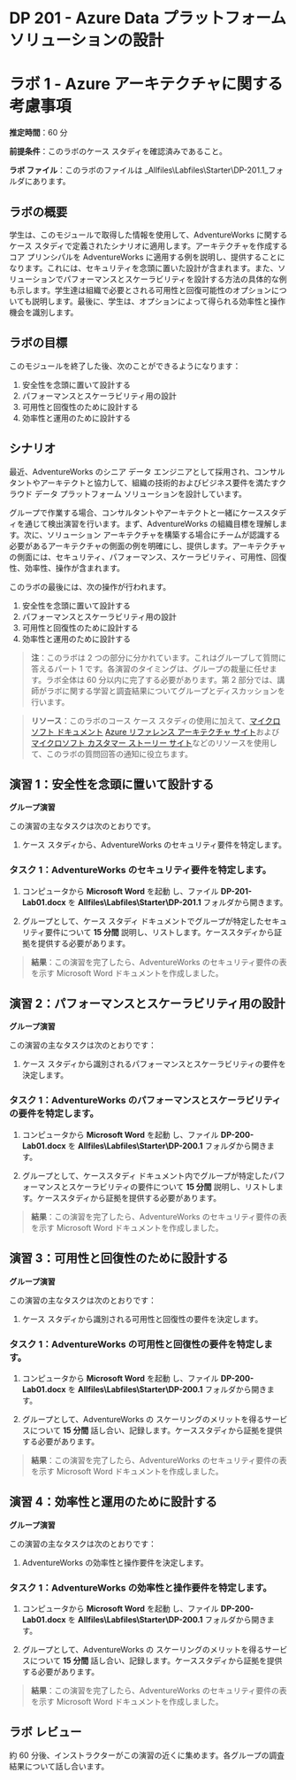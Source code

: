 ﻿---
lab:
    title: 'Azure アーキテクチャに関する考慮事項'
    module: 'モジュール 1: Azure アーキテクチャに関する考慮事項'
---

# DP 201 - Azure Data プラットフォーム ソリューションの設計
# ラボ 1 - Azure アーキテクチャに関する考慮事項

**推定時間**：60 分

**前提条件**：このラボのケース スタディを確認済みであること。

**ラボ ファイル**：このラボのファイルは _Allfiles\Labfiles\Starter\DP-201.1_フォルダにあります。

## ラボの概要

学生は、このモジュールで取得した情報を使用して、AdventureWorks に関するケース スタディで定義されたシナリオに適用します。アーキテクチャを作成するコア プリンシパルを AdventureWorks に適用する例を説明し、提供することになります。これには、セキュリティを念頭に置いた設計が含まれます。また、ソリューションでパフォーマンスとスケーラビリティを設計する方法の具体的な例も示します。学生達は組織で必要とされる可用性と回復可能性のオプションについても説明します。最後に、学生は、オプションによって得られる効率性と操作機会を識別します。

## ラボの目標
  
このモジュールを終了した後、次のことができるようになります：

1. 安全性を念頭に置いて設計する
2. パフォーマンスとスケーラビリティ用の設計
3. 可用性と回復性のために設計する
4. 効率性と運用のために設計する

## シナリオ
  
最近、AdventureWorks のシニア データ エンジニアとして採用され、コンサルタントやアーキテクトと協力して、組織の技術的およびビジネス要件を満たすクラウド データ プラットフォーム ソリューションを設計しています。

グループで作業する場合、コンサルタントやアーキテクトと一緒にケーススタディを通じて検出演習を行います。まず、AdventureWorks の組織目標を理解します。次に、ソリューション アーキテクチャを構築する場合にチームが認識する必要があるアーキテクチャの側面の例を明確にし、提供します。アーキテクチャの側面には、セキュリティ、パフォーマンス、スケーラビリティ、可用性、回復性、効率性、操作が含まれます。

このラボの最後には、次の操作が行われます。

1. 安全性を念頭に置いて設計する
2. パフォーマンスとスケーラビリティ用の設計
3. 可用性と回復性のために設計する
4. 効率性と運用のために設計する

>**注**：このラボは 2 つの部分に分かれています。これはグループして質問に答えるパート 1 です。各演習のタイミングは、グループの裁量に任せます。ラボ全体は 60 分以内に完了する必要があります。第 2 部分では、講師がラボに関する学習と調査結果についてグループとディスカッションを行います。

>**リソース**：このラボのコース ケース スタディの使用に加えて、[マイクロソフト ドキュメント](https://docs.microsoft.com) [Azure リファレンス アーキテクチャ サイト](https://docs.microsoft.com/ja-jp/azure/architecture/reference-architectures/)および [マイクロソフト カスタマー ストーリー サイト](https://customers.microsoft.com/)などのリソースを使用して、このラボの質問回答の通知に役立ちます。 

## 演習 1：安全性を念頭に置いて設計する

**グループ演習**
  
この演習の主なタスクは次のとおりです。

1. ケース スタディから、AdventureWorks のセキュリティ要件を特定します。

### タスク 1：AdventureWorks のセキュリティ要件を特定します。

1. コンピュータから **Microsoft Word** を起動 し、ファイル **DP-201-Lab01.docx** を **Allfiles\Labfiles\Starter\DP-201.1** フォルダから開きます。

1. グループとして、ケース スタディ ドキュメントでグループが特定したセキュリティ要件について **15 分間** 説明し、リストします。ケーススタディから証拠を提供する必要があります。

> **結果**：この演習を完了したら、AdventureWorks のセキュリティ要件の表を示す Microsoft Word ドキュメントを作成しました。

## 演習 2：パフォーマンスとスケーラビリティ用の設計
  
**グループ演習**
  
この演習の主なタスクは次のとおりです：

1. ケース スタディから識別されるパフォーマンスとスケーラビリティの要件を決定します。

### タスク 1：AdventureWorks のパフォーマンスとスケーラビリティの要件を特定します。

1. コンピュータから **Microsoft Word** を起動 し、ファイル **DP-200-Lab01.docx** を **Allfiles\Labfiles\Starter\DP-200.1** フォルダから開きます。

1. グループとして、ケーススタディ ドキュメント内でグループが特定したパフォーマンスとスケーラビリティの要件について **15 分間** 説明し、リストします。ケーススタディから証拠を提供する必要があります。

> **結果**：この演習を完了したら、AdventureWorks のセキュリティ要件の表を示す Microsoft Word ドキュメントを作成しました。

## 演習 3：可用性と回復性のために設計する
  
**グループ演習**
  
この演習の主なタスクは次のとおりです：

1. ケース スタディから識別される可用性と回復性の要件を決定します。

### タスク 1：AdventureWorks の可用性と回復性の要件を特定します。

1. コンピュータから **Microsoft Word** を起動 し、ファイル **DP-200-Lab01.docx** を **Allfiles\Labfiles\Starter\DP-200.1** フォルダから開きます。

1. グループとして、AdventureWorks の スケーリングのメリットを得るサービスについて **15 分間** 話し合い、記録します。ケーススタディから証拠を提供する必要があります。

> **結果**：この演習を完了したら、AdventureWorks のセキュリティ要件の表を示す Microsoft Word ドキュメントを作成しました。

## 演習 4：効率性と運用のために設計する
  
**グループ演習**
  
この演習の主なタスクは次のとおりです：

1. AdventureWorks の効率性と操作要件を決定します。

### タスク 1：AdventureWorks の効率性と操作要件を特定します。

1. コンピュータから **Microsoft Word** を起動 し、ファイル **DP-200-Lab01.docx** を **Allfiles\Labfiles\Starter\DP-200.1** フォルダから開きます。

1. グループとして、AdventureWorks の スケーリングのメリットを得るサービスについて **15 分間** 話し合い、記録します。ケーススタディから証拠を提供する必要があります。

> **結果**：この演習を完了したら、AdventureWorks のセキュリティ要件の表を示す Microsoft Word ドキュメントを作成しました。

## ラボ レビュー

約 60 分後、インストラクターがこの演習の近くに集めます。各グループの調査結果について話し合います。